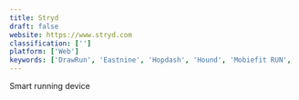 ```yaml
---
title: Stryd
draft: false 
website: https://www.stryd.com
classification: ['']
platform: ['Web']
keywords: ['DrawRun', 'Eastnine', 'Hopdash', 'Hound', 'Mobiefit RUN', 'Paceroo', 'RaceRunner App', 'Routeshuffle', 'Run For Stuff', 'RunGo', 'Runkeeper Go', 'Running by Gyroscope', 'mRunner']
---
```

Smart running device